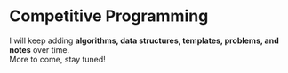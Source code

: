 # Competitive Programming
I will keep adding **algorithms, data structures, templates, problems, and notes** over time.  
More to come, stay tuned!
